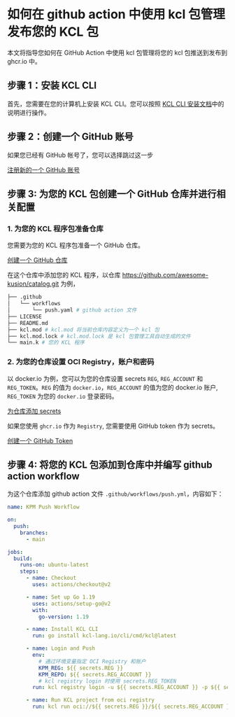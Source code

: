 # 如何在 github action 中使用 kcl 包管理发布您的 KCL 包

本文将指导您如何在 GitHub Action 中使用 kcl 包管理将您的 kcl 包推送到发布到 ghcr.io 中。

## 步骤 1：安装 KCL CLI

首先，您需要在您的计算机上安装 KCL CLI。您可以按照 [KCL CLI 安装文档](https://kcl-lang.io/zh-CN/docs/user_docs/getting-started/install)中的说明进行操作。

## 步骤 2：创建一个 GitHub 账号

如果您已经有 GitHub 帐号了，您可以选择跳过这一步

[注册新的一个 GitHub 账号](https://docs.github.com/zh/get-started/signing-up-for-github/signing-up-for-a-new-github-account)

## 步骤 3: 为您的 KCL 包创建一个 GitHub 仓库并进行相关配置

### 1. 为您的 KCL 程序包准备仓库

您需要为您的 KCL 程序包准备一个 GitHub 仓库。

[创建一个 GitHub 仓库](https://docs.github.com/zh/get-started/quickstart/create-a-repo)

在这个仓库中添加您的 KCL 程序，以仓库 https://github.com/awesome-kusion/catalog.git 为例，

```bash
├── .github
│   └── workflows
│       └── push.yaml # github action 文件
├── LICENSE
├── README.md
├── kcl.mod # kcl.mod 将当前仓库内容定义为一个 kcl 包
├── kcl.mod.lock # kcl.mod.lock 是 kcl 包管理工具自动生成的文件
└── main.k # 您的 KCL 程序
```

### 2. 为您的仓库设置 OCI Registry，账户和密码

以 docker.io 为例，您可以为您的仓库设置 secrets `REG`, `REG_ACCOUNT` 和 `REG_TOKEN`。`REG` 的值为 `docker.io`，`REG_ACCOUNT` 的值为您的 docker.io 账户, `REG_TOKEN` 为您的 `docker.io` 登录密码。

[为仓库添加 secrets](https://docs.github.com/zh/actions/security-guides/encrypted-secrets#creating-encrypted-secrets-for-a-repository)

如果您使用 `ghcr.io` 作为 `Registry`, 您需要使用 GitHub token 作为 secrets。

[创建一个 GitHub Token](https://docs.github.com/zh/authentication/keeping-your-account-and-data-secure/managing-your-personal-access-tokens#personal-access-tokens-classic)

## 步骤 4: 将您的 KCL 包添加到仓库中并编写 github action workflow

为这个仓库添加 github action 文件 `.github/workflows/push.yml`，内容如下：

```yaml
name: KPM Push Workflow

on:
  push:
    branches:
      - main

jobs:
  build:
    runs-on: ubuntu-latest
    steps:
      - name: Checkout
        uses: actions/checkout@v2

      - name: Set up Go 1.19
        uses: actions/setup-go@v2
        with:
          go-version: 1.19

      - name: Install KCL CLI 
        run: go install kcl-lang.io/cli/cmd/kcl@latest

      - name: Login and Push
        env:
          # 通过环境变量指定 OCI Registry 和账户
          KPM_REG: ${{ secrets.REG }}
          KPM_REPO: ${{ secrets.REG_ACCOUNT }}
          # kcl registry login 时使用 secrets.REG_TOKEN
        run: kcl registry login -u ${{ secrets.REG_ACCOUNT }} -p ${{ secrets.REG_TOKEN }} ${{ secrets.REG }} && kcl mod push

      - name: Run KCL project from oci registry
        run: kcl run oci://${{ secrets.REG }}/${{ secrets.REG_ACCOUNT }}/catalog --tag 0.0.1
```
